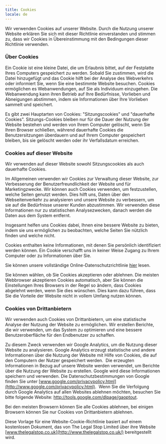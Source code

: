 ```yaml
---
title: Cookies
locale: de
---
```

Wir verwenden Cookies auf unserer Website. Durch die Nutzung unserer Website erklären Sie sich mit dieser Richtlinie einverstanden und stimmen zu, dass wir Cookies in Übereinstimmung mit den Bedingungen dieser Richtlinie verwenden.

### Über Cookies

Ein Cookie ist eine kleine Datei, die um Erlaubnis bittet, auf der Festplatte Ihres Computers gespeichert zu werden. Sobald Sie zustimmen, wird die Datei hinzugefügt und das Cookie hilft bei der Analyse des Webverkehrs oder informiert Sie, wenn Sie eine bestimmte Website besuchen. Cookies ermöglichen es Webanwendungen, auf Sie als Individuum einzugehen. Die Webanwendung kann ihren Betrieb auf Ihre Bedürfnisse, Vorlieben und Abneigungen abstimmen, indem sie Informationen über Ihre Vorlieben sammelt und speichert.

Es gibt zwei Hauptarten von Cookies: "Sitzungscookies" und "dauerhafte Cookies". Sitzungs-Cookies bleiben nur für die Dauer der Nutzung der Website bestehen und werden von Ihrem Computer gelöscht, wenn Sie Ihren Browser schließen, während dauerhafte Cookies die Benutzersitzungen überdauern und auf Ihrem Computer gespeichert bleiben, bis sie gelöscht werden oder ihr Verfallsdatum erreichen.

### Cookies auf dieser Website

Wir verwenden auf dieser Website sowohl Sitzungscookies als auch dauerhafte Cookies.

Im Allgemeinen verwenden wir Cookies zur Verwaltung dieser Website, zur Verbesserung der Benutzerfreundlichkeit der Website und für Marketingzwecke. Wir können auch Cookies verwenden, um festzustellen, welche Seiten genutzt werden. Dies hilft uns, Daten über den Webseitenverkehr zu analysieren und unsere Website zu verbessern, um sie auf die Bedürfnisse unserer Kunden abzustimmen. Wir verwenden diese Informationen nur zu statistischen Analysezwecken, danach werden die Daten aus dem System entfernt.

Insgesamt helfen uns Cookies dabei, Ihnen eine bessere Website zu bieten, indem sie uns ermöglichen zu beobachten, welche Seiten Sie nützlich finden und welche nicht.

Cookies enthalten keine Informationen, mit denen Sie persönlich identifiziert werden können. Ein Cookie verschafft uns in keiner Weise Zugang zu Ihrem Computer oder zu Informationen über Sie.

Sie können unsere vollständige Online-Datenschutzrichtlinie [hier](https://bibleinoneyear.org/privacy-policy) lesen.

Sie können wählen, ob Sie Cookies akzeptieren oder ablehnen. Die meisten Webbrowser akzeptieren Cookies automatisch, aber Sie können die Einstellungen Ihres Browsers in der Regel so ändern, dass Cookies abgelehnt werden, wenn Sie dies wünschen. Dies kann dazu führen, dass Sie die Vorteile der Website nicht in vollem Umfang nutzen können.



### Cookies von Drittanbietern

Wir verwenden auch Cookies von Drittanbietern, um eine statistische Analyse der Nutzung der Website zu ermöglichen. Wir erstellen Berichte, die wir verwenden, um das System zu optimieren und eine bessere Benutzeroberfläche für den Endbenutzer zu schaffen.

Zu diesem Zweck verwenden wir Google Analytics, um die Nutzung dieser Website zu analysieren. Google Analytics erzeugt statistische und andere Informationen über die Nutzung der Website mit Hilfe von Cookies, die auf den Computern der Nutzer gespeichert werden.  Die erzeugten Informationen in Bezug auf unsere Website werden verwendet, um Berichte über die Nutzung der Website zu erstellen. Google wird diese Informationen speichern und verwenden. Die Datenschutzbestimmungen von Google finden Sie unter [www.google.com/privacypolicy.html](http://www.google.com/privacypolicy.html).  Wenn Sie die Verfolgung durch Google Analytics auf allen Websites ablehnen möchten, besuchen Sie bitte folgende Website: <http://tools.google.com/dlpage/gaoptout>.

Bei den meisten Browsern können Sie alle Cookies ablehnen, bei einigen Browsern können Sie nur Cookies von Drittanbietern ablehnen.

Diese Vorlage für eine Website-Cookie-Richtlinie basiert auf einem kostenlosen Dokument, das von The Legal Stop Limited über ihre Website [www.thelegalstop.co.uk](http://www.thelegalstop.co.uk/) bereitgestellt wird.